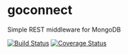 # goconnect
Simple REST middleware for MongoDB 

[![Build Status](https://travis-ci.org/numyio/goconnect.svg?branch=master)](https://travis-ci.org/numyio/goconnect)
[![Coverage Status](https://coveralls.io/repos/github/numyio/goconnect/badge.svg?branch=master)](https://coveralls.io/github/numyio/goconnect?branch=master)
